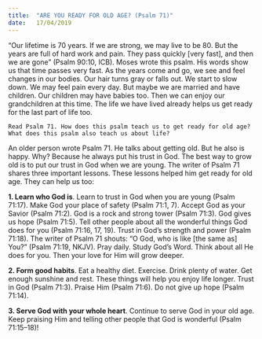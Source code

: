 ```yaml
---
title:  "ARE YOU READY FOR OLD AGE? (Psalm 71)"
date:   17/04/2019
---
```




“Our lifetime is 70 years. If we are strong, we may live to be 80. But the years are full of hard work and pain. They pass quickly [very fast], and then we are gone” (Psalm 90:10, ICB). Moses wrote this psalm. His words show us that time passes very fast. As the years come and go, we see and feel changes in our bodies. Our hair turns gray or falls out. We start to slow down. We may feel pain every day. But maybe we are married and have children. Our children may have babies too. Then we can enjoy our grandchildren at this time. The life we have lived already helps us get ready for the last part of life too. 

`Read Psalm 71. How does this psalm teach us to get ready for old age? What does this psalm also teach us about life?`

An older person wrote Psalm 71. He talks about getting old. But he also is happy. Why? Because he always put his trust in God. The best way to grow old is to put our trust in God when we are young. The writer of Psalm 71 shares three important lessons. These lessons helped him get ready for old age. They can help us too: 

**1. Learn who God is**. Learn to trust in God when you are young (Psalm 71:17). Make God your place of safety (Psalm 71:1, 7). Accept God as your Savior (Psalm 71:2). God is a rock and strong tower (Psalm 71:3). God gives us hope (Psalm 71:5). Tell other people about all the wonderful things God does for you (Psalm 71:16, 17, 19). Trust in God’s strength and power (Psalm 71:18). The writer of Psalm 71 shouts: “O God, who is like [the same as] You?” (Psalm 71:19, NKJV). Pray daily. Study God’s Word. Think about all He does for you. Then your love for Him will grow deeper.

**2. Form good habits**. Eat a healthy diet. Exercise. Drink plenty of water. Get enough sunshine and rest. These things will help you enjoy life longer. Trust in God (Psalm 71:3). Praise Him (Psalm 71:6). Do not give up hope (Psalm 71:14).

**3. Serve God with your whole heart**. Continue to serve God in your old age. Keep praising Him and telling other people that God is wonderful (Psalm 71:15–18)!